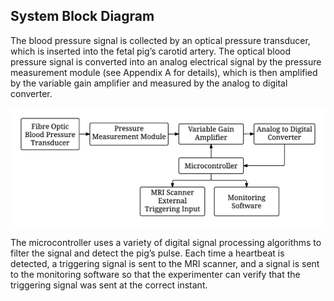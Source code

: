 ## System Block Diagram

The blood pressure signal is collected by an optical pressure transducer, which is inserted into the fetal pig’s carotid artery. The optical blood pressure signal is converted into an analog electrical signal by the pressure measurement module (see Appendix A for details), which is then amplified by the variable gain amplifier and measured by the analog to digital converter. 

![alt text](/images/system-block-diagram.png "System block diagram")

The microcontroller uses a variety of digital signal processing algorithms to filter the signal and detect the pig’s pulse. Each time a heartbeat is detected, a triggering signal is sent to the MRI scanner, and a signal is sent to the monitoring software so that the experimenter can verify that the triggering signal was sent at the correct instant.
